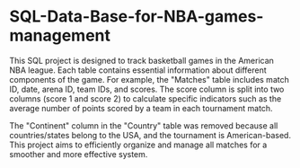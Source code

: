 # SQL-Data-Base-for-NBA-games-management

This SQL project is designed to track basketball games in the American NBA league. Each table contains essential information about different components of the game. For example, the "Matches" table includes match ID, date, arena ID, team IDs, and scores. The score column is split into two columns (score 1 and score 2) to calculate specific indicators such as the average number of points scored by a team in each tournament match.

The "Continent" column in the "Country" table was removed because all countries/states belong to the USA, and the tournament is American-based. This project aims to efficiently organize and manage all matches for a smoother and more effective system.
